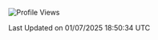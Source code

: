 <!--START_SECTION:waka-->
![Profile Views](http://img.shields.io/badge/Profile%20Views-3-blue)


 Last Updated on 01/07/2025 18:50:34 UTC
<!--END_SECTION:waka-->
